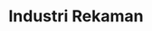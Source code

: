 ---
id: 40
title : Industri Rekaman
linkurl: https://kutt.it/1FNaHd
fitur: aspekpajak
category: aspekpajak
createdTime : 31/07/2019
modifiedTime : 14/01/2020
topik: Versi Lengkap
---